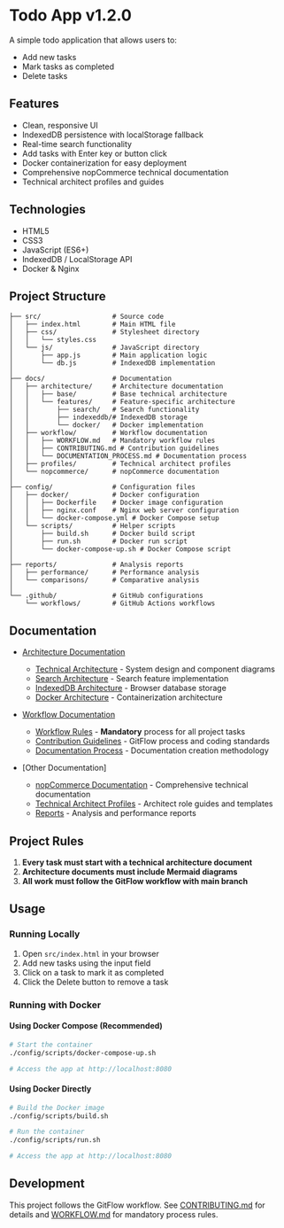 # Todo App v1.2.0

A simple todo application that allows users to:
- Add new tasks
- Mark tasks as completed
- Delete tasks

## Features
- Clean, responsive UI
- IndexedDB persistence with localStorage fallback
- Real-time search functionality
- Add tasks with Enter key or button click
- Docker containerization for easy deployment
- Comprehensive nopCommerce technical documentation
- Technical architect profiles and guides

## Technologies
- HTML5
- CSS3
- JavaScript (ES6+)
- IndexedDB / LocalStorage API
- Docker & Nginx

## Project Structure
```
├── src/                  # Source code
│   ├── index.html        # Main HTML file
│   ├── css/              # Stylesheet directory
│   │   └── styles.css
│   └── js/               # JavaScript directory
│       ├── app.js        # Main application logic
│       └── db.js         # IndexedDB implementation
│
├── docs/                 # Documentation
│   ├── architecture/     # Architecture documentation
│   │   ├── base/         # Base technical architecture
│   │   └── features/     # Feature-specific architecture
│   │       ├── search/   # Search functionality
│   │       ├── indexeddb/# IndexedDB storage
│   │       └── docker/   # Docker implementation
│   ├── workflow/         # Workflow documentation
│   │   ├── WORKFLOW.md   # Mandatory workflow rules
│   │   ├── CONTRIBUTING.md # Contribution guidelines
│   │   └── DOCUMENTATION_PROCESS.md # Documentation process
│   ├── profiles/         # Technical architect profiles
│   └── nopcommerce/      # nopCommerce documentation
│
├── config/               # Configuration files
│   ├── docker/           # Docker configuration
│   │   ├── Dockerfile    # Docker image configuration
│   │   ├── nginx.conf    # Nginx web server configuration
│   │   └── docker-compose.yml # Docker Compose setup
│   └── scripts/          # Helper scripts
│       ├── build.sh      # Docker build script
│       ├── run.sh        # Docker run script
│       └── docker-compose-up.sh # Docker Compose script
│
├── reports/              # Analysis reports
│   ├── performance/      # Performance analysis
│   └── comparisons/      # Comparative analysis
│
└── .github/              # GitHub configurations
    └── workflows/        # GitHub Actions workflows
```

## Documentation

- [Architecture Documentation](docs/architecture/index.md)
  - [Technical Architecture](docs/architecture/base/ARCHITECTURE.md) - System design and component diagrams
  - [Search Architecture](docs/architecture/features/search/SEARCH_ARCHITECTURE.md) - Search feature implementation
  - [IndexedDB Architecture](docs/architecture/features/indexeddb/INDEXEDDB_ARCHITECTURE.md) - Browser database storage
  - [Docker Architecture](docs/architecture/features/docker/DOCKER_ARCHITECTURE.md) - Containerization architecture

- [Workflow Documentation](docs/workflow/index.md)
  - [Workflow Rules](docs/workflow/WORKFLOW.md) - **Mandatory** process for all project tasks
  - [Contribution Guidelines](docs/workflow/CONTRIBUTING.md) - GitFlow process and coding standards
  - [Documentation Process](docs/workflow/DOCUMENTATION_PROCESS.md) - Documentation creation methodology

- [Other Documentation]
  - [nopCommerce Documentation](docs/nopcommerce/index.md) - Comprehensive technical documentation
  - [Technical Architect Profiles](docs/profiles/index.md) - Architect role guides and templates
  - [Reports](reports/index.md) - Analysis and performance reports

## Project Rules

1. **Every task must start with a technical architecture document**
2. **Architecture documents must include Mermaid diagrams**
3. **All work must follow the GitFlow workflow with main branch**

## Usage

### Running Locally
1. Open `src/index.html` in your browser
2. Add new tasks using the input field
3. Click on a task to mark it as completed
4. Click the Delete button to remove a task

### Running with Docker

#### Using Docker Compose (Recommended)
```bash
# Start the container
./config/scripts/docker-compose-up.sh

# Access the app at http://localhost:8080
```

#### Using Docker Directly
```bash
# Build the Docker image
./config/scripts/build.sh

# Run the container
./config/scripts/run.sh

# Access the app at http://localhost:8080
```

## Development
This project follows the GitFlow workflow. See [CONTRIBUTING.md](docs/workflow/CONTRIBUTING.md) for details and [WORKFLOW.md](docs/workflow/WORKFLOW.md) for mandatory process rules.